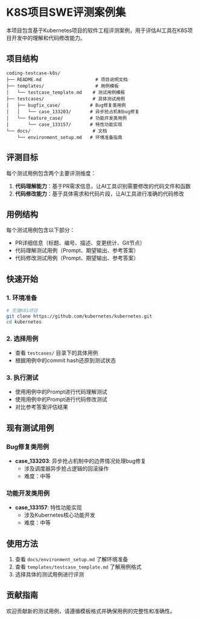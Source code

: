 # K8S项目SWE评测案例集

本项目包含基于Kubernetes项目的软件工程评测案例，用于评估AI工具在K8S项目开发中的理解和代码修改能力。

## 项目结构

```
coding-testcase-k8s/
├── README.md                    # 项目说明文档
├── templates/                   # 用例模板
│   └── testcase_template.md    # 测试用例模板
├── testcases/                  # 具体测试用例
│   ├── bugfix_case/           # Bug修复类用例
│   │   └── case_133203/       # 异步抢占机制bug修复
│   └── feature_case/          # 功能开发类用例
│       └── case_133157/       # 特性功能实现
└── docs/                       # 文档
    └── environment_setup.md   # 环境准备指南
```

## 评测目标

每个测试用例包含两个主要评测维度：

1. **代码理解能力**：基于PR需求信息，让AI工具识别需要修改的代码文件和函数
2. **代码修改能力**：基于具体需求和代码片段，让AI工具进行准确的代码修改

## 用例结构

每个测试用例包含以下部分：
- PR详细信息（标题、编号、描述、变更统计、Git节点）
- 代码理解测试用例（Prompt、期望输出、参考答案）
- 代码修改测试用例（Prompt、期望输出、参考答案）

## 快速开始

### 1. 环境准备
```bash
# 克隆K8S项目
git clone https://github.com/kubernetes/kubernetes.git
cd kubernetes
```

### 2. 选择用例
- 查看 `testcases/` 目录下的具体用例
- 根据用例中的commit hash还原到测试状态

### 3. 执行测试
- 使用用例中的Prompt进行代码理解测试
- 使用用例中的Prompt进行代码修改测试
- 对比参考答案评估结果

## 现有测试用例

### Bug修复类用例
- **case_133203**: 异步抢占机制中的边界情况处理bug修复
  - 涉及调度器异步抢占逻辑的回滚操作
  - 难度：中等

### 功能开发类用例  
- **case_133157**: 特性功能实现
  - 涉及Kubernetes核心功能开发
  - 难度：中等

## 使用方法

1. 查看 `docs/environment_setup.md` 了解环境准备
2. 查看 `templates/testcase_template.md` 了解用例格式
3. 选择具体的测试用例进行评测

## 贡献指南

欢迎贡献新的测试用例，请遵循模板格式并确保用例的完整性和准确性。 